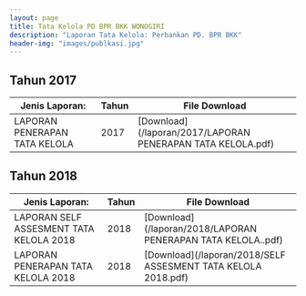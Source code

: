 ```yaml
---
layout: page
title: Tata Kelola PD BPR BKK WONOGIRI
description: "Laporan Tata Kelola: Perbankan PD. BPR BKK"
header-img: "images/publkasi.jpg"
---
```

## Tahun 2017

| Jenis Laporan:                            | Tahun             | File Download |
------------------------------------------- | ----------------- | ------------- |
LAPORAN PENERAPAN TATA KELOLA      			| 2017  			| [Download](/laporan/2017/LAPORAN PENERAPAN TATA KELOLA.pdf)


## Tahun 2018

| Jenis Laporan:                            | Tahun             | File Download |
------------------------------------------- | ----------------- | ------------- |
LAPORAN SELF ASSESMENT TATA KELOLA 2018		| 2018  			| [Download](/laporan/2018/LAPORAN PENERAPAN TATA KELOLA..pdf)
LAPORAN PENERAPAN TATA KELOLA 2018     		| 2018  			| [Download](/laporan/2018/SELF ASSESMENT TATA KELOLA 2018.pdf)

